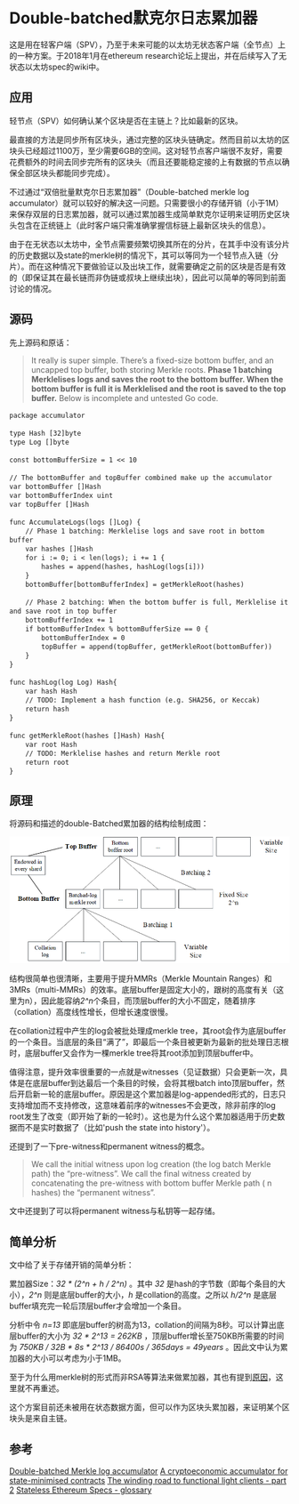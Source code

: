 # Double-batched默克尔日志累加器

这是用在轻客户端（SPV），乃至于未来可能的以太坊无状态客户端（全节点）上的一种方案。于2018年1月在ethereum research论坛上提出，并在后续写入了无状态以太坊spec的wiki中。

## 应用

轻节点（SPV）如何确认某个区块是否在主链上？比如最新的区块。

最直接的方法是同步所有区块头，通过完整的区块头链确定。然而目前以太坊的区块头已经超过1100万，至少需要6GB的空间。这对轻节点客户端很不友好，需要花费额外的时间去同步完所有的区块头（而且还要能稳定接的上有数据的节点以确保全部区块头都能同步完成）。

不过通过“双倍批量默克尔日志累加器”（Double-batched merkle log accumulator）就可以较好的解决这一问题。只需要很小的存储开销（小于1M）来保存双层的日志累加器，就可以通过累加器生成简单默克尔证明来证明历史区块头包含在正统链上（此时客户端只需准确掌握信标链上最新区块头的信息）。

由于在无状态以太坊中，全节点需要频繁切换其所在的分片，在其手中没有该分片的历史数据以及state的merkle树的情况下，其可以等同为一个轻节点入链（分片）。而在这种情况下要做验证以及出块工作，就需要确定之前的区块是否是有效的（即保证其在最长链而非伪链或叔块上继续出块），因此可以简单的等同到前面讨论的情况。

## 源码

先上源码和原话：

> It really is super simple. There’s a fixed-size bottom buffer, and an uncapped top buffer, both storing Merkle roots. **Phase 1 batching Merklelises logs and saves the root to the bottom buffer. When the bottom buffer is full it is Merklelised and the root is saved to the top buffer.** Below is incomplete and untested Go code.

``` golang
package accumulator

type Hash [32]byte
type Log []byte

const bottomBufferSize = 1 << 10

// The bottomBuffer and topBuffer combined make up the accumulator
var bottomBuffer []Hash
var bottomBufferIndex uint
var topBuffer []Hash

func AccumulateLogs(logs []Log) {
	// Phase 1 batching: Merklelise logs and save root in bottom buffer
	var hashes []Hash
	for i := 0; i < len(logs); i += 1 {
		hashes = append(hashes, hashLog(logs[i]))
	}
	bottomBuffer[bottomBufferIndex] = getMerkleRoot(hashes)

	// Phase 2 batching: When the bottom buffer is full, Merklelise it and save root in top buffer
	bottomBufferIndex += 1
	if bottomBufferIndex % bottomBufferSize == 0 {
		bottomBufferIndex = 0
		topBuffer = append(topBuffer, getMerkleRoot(bottomBuffer))
	}
}

func hashLog(log Log) Hash{
	var hash Hash
	// TODO: Implement a hash function (e.g. SHA256, or Keccak)
	return hash
}

func getMerkleRoot(hashes []Hash) Hash{
	var root Hash
	// TODO: Merklelise hashes and return Merkle root
	return root
}
```

## 原理

将源码和描述的double-Batched累加器的结构绘制成图：

![fig1](./Figures/doubleBatch.png)

结构很简单也很清晰，主要用于提升MMRs（Merkle Mountain Ranges）和3MRs（multi-MMRs）的效率。底层buffer是固定大小的，跟树的高度有关（这里为n），因此能容纳*2^n*个条目，而顶层buffer的大小不固定，随着排序（collation）高度线性增长，但增长速度很慢。

在collation过程中产生的log会被批处理成merkle tree，其root会作为底层buffer的一个条目。当底层的条目“满了”，即最后一个条目被更新为最新的批处理日志根时，底层buffer又会作为一棵merkle tree将其root添加到顶层buffer中。

值得注意，提升效率很重要的一点就是witnesses（见证数据）只会更新一次，具体是在底层buffer到达最后一个条目的时候，会将其根batch into顶层buffer，然后开启新一轮的底层buffer。原因是这个累加器是log-appended形式的，日志只支持增加而不支持修改，这意味着前序的witnesses不会更改，除非前序的log root发生了改变（即开始了新的一轮时）。这也是为什么这个累加器适用于历史数据而不是实时数据了（比如'push the state into history'）。

还提到了一下pre-witness和permanent witness的概念。

> We call the initial witness upon log creation (the log batch Merkle path) the “pre-witness”. We call the final witness created by concatenating the pre-witness with bottom buffer Merkle path ( n hashes) the “permanent witness”.

文中还提到了可以将permanent witness与私钥等一起存储。

## 简单分析

文中给了关于存储开销的简单分析：

累加器Size：*32 \* (2\^n + h / 2\^n)* 。其中 *32* 是hash的字节数（即每个条目的大小），*2\^n* 则是底层buffer的大小，*h* 是collation的高度。之所以 *h/2\^n* 是底层buffer填充完一轮后顶层buffer才会增加一个条目。

分析中令 *n=13* 即底层buffer的树高为13，collation的间隔为8秒。可以计算出底层buffer的大小为 *32 \* 2^13 = 262KB* ，顶层buffer增长至750KB所需要的时间为 *750KB / 32B \* 8s \* 2^13 / 86400s / 365days = 49years* 。因此文中认为累加器的大小可以考虑为小于1MB。

至于为什么用merkle树的形式而非RSA等算法来做累加器，其也有提到[原因](https://ethresear.ch/t/double-batched-merkle-log-accumulator/571/7)，这里就不再重述。

这个方案目前还未被用在状态数据方面，但可以作为区块头累加器，来证明某个区块头是来自主链。

## 参考

[Double-batched Merkle log accumulator](https://ethresear.ch/t/double-batched-merkle-log-accumulator/571)
[A cryptoeconomic accumulator for state-minimised contracts](https://ethresear.ch/t/a-cryptoeconomic-accumulator-for-state-minimised-contracts/385)
[The winding road to functional light clients - part 2](https://snakecharmers.ethereum.org/the-winding-road-to-functional-light-clients-part-2/)
[Stateless Ethereum Specs - glossary](https://github.com/ethereum/stateless-ethereum-specs/wiki/Glossary#Header-Accumulator)